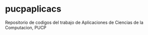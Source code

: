 # pucpaplicacs
Repositorio de codigos del trabajo de Aplicaciones de Ciencias de la Computacion, PUCP
